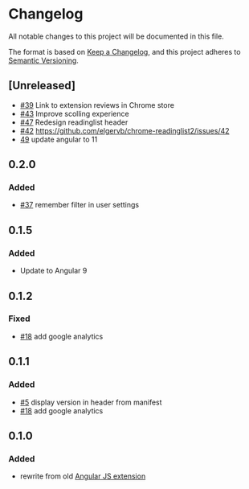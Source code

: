 # Changelog
All notable changes to this project will be documented in this file.

The format is based on [Keep a Changelog](https://keepachangelog.com/en/1.0.0/),
and this project adheres to [Semantic Versioning](https://semver.org/spec/v2.0.0.html).

## [Unreleased]
- [#39](https://github.com/elgervb/chrome-readinglist2/issues/39)
  Link to extension reviews in Chrome store
- [#43](https://github.com/elgervb/chrome-readinglist2/issues/43)
  Improve scolling experience
- [#47](https://github.com/elgervb/chrome-readinglist2/issues/47)
  Redesign readinglist header
- [#42](https://github.com/elgervb/chrome-readinglist2/issues/42)
  https://github.com/elgervb/chrome-readinglist2/issues/42
- [49](https://github.com/elgervb/chrome-readinglist2/issues/49)
  update angular to 11
  
## 0.2.0
### Added
- [#37](https://github.com/elgervb/chrome-readinglist2/issues/37)
  remember filter in user settings

## 0.1.5
### Added
- Update to Angular 9

## 0.1.2 
### Fixed
- [#18](https://github.com/elgervb/chrome-readinglist2/issues/18)
  add google analytics

## 0.1.1 
### Added
- [#5](https://github.com/elgervb/chrome-readinglist2/issues/5) 
  display version in header from manifest
- [#18](https://github.com/elgervb/chrome-readinglist2/issues/18)
  add google analytics

## 0.1.0
### Added
- rewrite from old [Angular JS extension](https://github.com/elgervb/chrome-reading-list)
